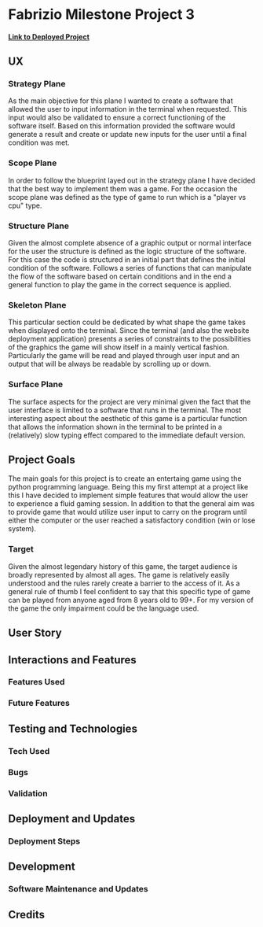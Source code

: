 # Fabrizio Milestone Project 3
#### [Link to Deployed Project]()
## UX
### Strategy Plane
As the main objective for this plane I wanted to create a software that allowed the user to input information in the terminal when requested. This input would also be validated to ensure a correct functioning of the software itself. Based on this information provided the software would generate a result and create or update new inputs for the user until a final condition was met.
### Scope Plane
In order to follow the blueprint layed out in the strategy plane I have decided that the best way to implement them was a game. For the occasion the scope plane was defined as the type of game to run which is a "player vs cpu" type. 
### Structure Plane
Given the almost complete absence of a graphic output or normal interface for the user the structure is defined as the logic structure of the software. For this case the code is structured in an initial part that defines the initial condition of the software. Follows a series of functions that can manipulate the flow of the software based on certain conditions and in the end a general function to play the game in the correct sequence is applied.
### Skeleton Plane
This particular section could be dedicated by what shape the game takes when displayed onto the terminal. Since the terminal (and also the website deployment application) presents a series of constraints to the possibilities of the graphics the game will show itself in a mainly vertical fashion. Particularly the game will be read and played through user input and an output that will be always be readable by scrolling up or down.
### Surface Plane
The surface aspects for the project are very minimal given the fact that the user interface is limited to a software that runs in the terminal. The most interesting aspect about the aesthetic of this game is a particular function that allows the information shown in the terminal to be printed in a (relatively) slow typing effect compared to the immediate default version. 
## Project Goals
The main goals for this project is to create an entertaing game using the python programming language. Being this my first attempt at a project like this I have decided to implement simple features that would allow the user to experience a fluid gaming session. In addition to that the general aim was to provide game that would utilize user input to carry on the program until either the computer or the user reached a satisfactory condition (win or lose system).
### Target 
Given the almost legendary history of this game, the target audience is broadly represented by almost all ages. The game is relatively easily understood and the rules rarely create a barrier to the access of it. As a general rule of thumb I feel confident to say that this specific type of game can be played from anyone aged from 8 years old to 99+. For my version of the game the only impairment could be the language used.
## User Story
## Interactions and Features
### Features Used
### Future Features
## Testing and Technologies
### Tech Used
### Bugs
### Validation
## Deployment and Updates
### Deployment Steps
## Development
### Software Maintenance and Updates
## Credits